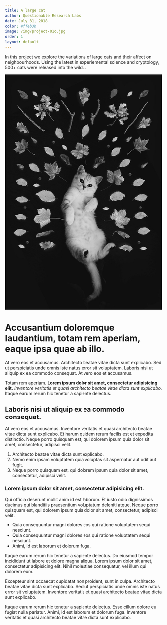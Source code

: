 ```yaml
---
title: A large cat
author: Questionable Research Labs
date: July 31, 2018
color: #ffeb3b
image: /img/project-01o.jpg
order: 1
layout: default
---
```


In this project we explore the variations of large cats and their affect on neighbourhoods. Using the latest in experiemental science and cryptology, 500+ cats were released into the wild...

![Demo Image](/img/project-01o.jpg)

# Accusantium doloremque laudantium, totam rem aperiam, eaque ipsa quae ab illo.

At vero eos et accusamus. Architecto beatae vitae dicta sunt explicabo. Sed ut perspiciatis unde omnis iste natus error sit voluptatem. Laboris nisi ut aliquip ex ea commodo consequat. At vero eos et accusamus.

Totam rem aperiam. __Lorem ipsum dolor sit amet, consectetur adipisicing elit.__ *Inventore veritatis et quasi architecto beatae vitae dicta sunt explicabo.* Itaque earum rerum hic tenetur a sapiente delectus.

## Laboris nisi ut aliquip ex ea commodo consequat.

At vero eos et accusamus. Inventore veritatis et quasi architecto beatae vitae dicta sunt explicabo. Et harum quidem rerum facilis est et expedita distinctio. Neque porro quisquam est, qui dolorem ipsum quia dolor sit amet, consectetur, adipisci velit.

1. Architecto beatae vitae dicta sunt explicabo.
2. Nemo enim ipsam voluptatem quia voluptas sit aspernatur aut odit aut fugit.
3. Neque porro quisquam est, qui dolorem ipsum quia dolor sit amet, consectetur, adipisci velit.

### Lorem ipsum dolor sit amet, consectetur adipisicing elit.

Qui officia deserunt mollit anim id est laborum. Et iusto odio dignissimos ducimus qui blanditiis praesentium voluptatum deleniti atque. Neque porro quisquam est, qui dolorem ipsum quia dolor sit amet, consectetur, adipisci velit.

* Quia consequuntur magni dolores eos qui ratione voluptatem sequi nesciunt.
* Quia consequuntur magni dolores eos qui ratione voluptatem sequi nesciunt.
* Animi, id est laborum et dolorum fuga.

Itaque earum rerum hic tenetur a sapiente delectus. Do eiusmod tempor incididunt ut labore et dolore magna aliqua. Lorem ipsum dolor sit amet, consectetur adipisicing elit. Nihil molestiae consequatur, vel illum qui dolorem eum.

Excepteur sint occaecat cupidatat non proident, sunt in culpa. Architecto beatae vitae dicta sunt explicabo. Sed ut perspiciatis unde omnis iste natus error sit voluptatem. Inventore veritatis et quasi architecto beatae vitae dicta sunt explicabo.

Itaque earum rerum hic tenetur a sapiente delectus. Esse cillum dolore eu fugiat nulla pariatur. Animi, id est laborum et dolorum fuga. Inventore veritatis et quasi architecto beatae vitae dicta sunt explicabo.
